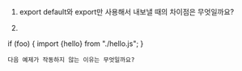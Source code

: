 1. export default와 export만 사용해서 내보낼 때의 차이점은 무엇일까요?
2. ``` javascript
if (foo) {
  import {hello} from "./hello.js"; 
}
```
다음 예제가 작동하지 않는 이유는 무엇일까요?